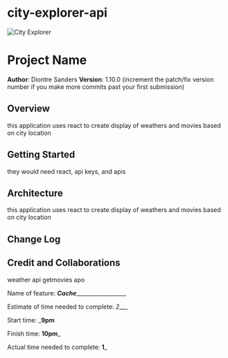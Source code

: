 # city-explorer-api

![City Explorer](https://user-images.githubusercontent.com/118845810/214208199-7a8a1dbf-847b-412b-b7c8-e5580740db14.png)

# Project Name

**Author**: Diontre Sanders
**Version**: 1.10.0 (increment the patch/fix version number if you make more commits past your first submission)

## Overview
<!-- Provide a high level overview of what this application is and why you are building it, beyond the fact that it's an assignment for this class. (i.e. What's your problem domain?) -->
this application uses react to create display of weathers and movies based on city location

## Getting Started
<!-- What are the steps that a user must take in order to build this app on their own machine and get it running? -->
they would need react, api keys, and apis

## Architecture
<!-- Provide a detailed description of the application design. What technologies (languages, libraries, etc) you're using, and any other relevant design information. -->

this application uses react to create display of weathers and movies based on city location

## Change Log
<!-- Use this area to document the iterative changes made to your application as each feature is successfully implemented. Use time stamps. Here's an example:
added cache

01-01-2001 4:59pm - Application now has a fully-functional express server, with a GET route for the location resource. -->

## Credit and Collaborations
<!-- Give credit (and a link) to other people or resources that helped you build this application. -->
weather api
getmovies apo


Name of feature: _______Cache_________________________

Estimate of time needed to complete: _2____

Start time: ___9pm__

Finish time: __10pm___

Actual time needed to complete: __1___
